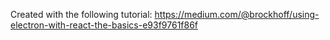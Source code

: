 Created with the following tutorial: https://medium.com/@brockhoff/using-electron-with-react-the-basics-e93f9761f86f